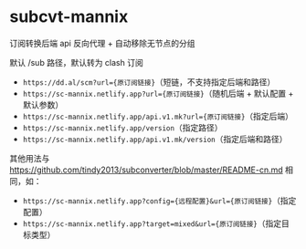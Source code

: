 # subcvt-mannix

订阅转换后端 api 反向代理 + 自动移除无节点的分组

默认 /sub 路径，默认转为 clash 订阅

- `https://dd.al/scm?url={原订阅链接}`（短链，不支持指定后端和路径）
- `https://sc-mannix.netlify.app?url={原订阅链接}`（随机后端 + 默认配置 + 默认参数）
- `https://sc-mannix.netlify.app/api.v1.mk?url={原订阅链接}`（指定后端）
- `https://sc-mannix.netlify.app/version`（指定路径）
- `https://sc-mannix.netlify.app/api.v1.mk/version`（指定后端和路径）

其他用法与 https://github.com/tindy2013/subconverter/blob/master/README-cn.md 相同，如：

- `https://sc-mannix.netlify.app?config={远程配置}&url={原订阅链接}`（指定配置）
- `https://sc-mannix.netlify.app?target=mixed&url={原订阅链接}`（指定目标类型）
